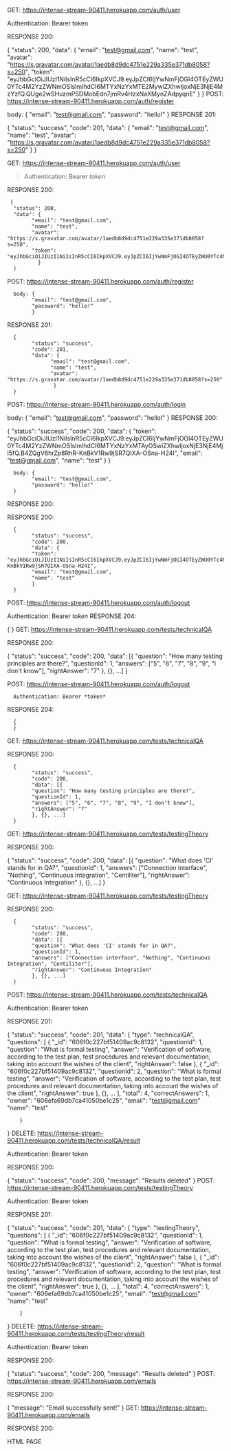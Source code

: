 GET: https://intense-stream-90411.herokuapp.com/auth/user

Authentication: Bearer token

RESPONSE 200:

{
"status": 200,
"data": {
"email": "test@gmail.com",
"name": "test",
"avatar": "https://s.gravatar.com/avatar/1aedb8d9dc4751e229a335e371db8058?s=250",
"token": "eyJhbGciOiJIUzI1NiIsInR5cCI6IkpXVCJ9.eyJpZCI6IjYwNmFjOGI4OTEyZWU0YTc4M2YzZWNmOSIsImlhdCI6MTYxNzYxMTE2MywiZXhwIjoxNjE3NjE4MzYzfQ.QUge2wSHuzmPSDMobEdn7jmRv4HzxNaXMynZAdpyqnE"
}
}
POST: https://intense-stream-90411.herokuapp.com/auth/register

body: {
"email": "test@gmail.com",
"password": "hello!"
}
RESPONSE 201:


{
"status": "success",
"code": 201,
"data": {
"email": "test@gmail.com",
"name": "test",
"avatar": "https://s.gravatar.com/avatar/1aedb8d9dc4751e229a335e371db8058?s=250"
}
}


GET: https://intense-stream-90411.herokuapp.com/auth/user

> Authentication: Bearer _token_

RESPONSE 200:

>

     {
      "status": 200,
      "data": {
            "email": "test@gmail.com",
            "name": "test",
            "avatar": "https://s.gravatar.com/avatar/1aedb8d9dc4751e229a335e371db8058?s=250",
            "token": "eyJhbGciOiJIUzI1NiIsInR5cCI6IkpXVCJ9.eyJpZCI6IjYwNmFjOGI4OTEyZWU0YTc4M2YzZWNmOSIsImlhdCI6MTYxNzYxMTE2MywiZXhwIjoxNjE3NjE4MzYzfQ.QUge2wSHuzmPSDMobEdn7jmRv4HzxNaXMynZAdpyqnE"
              }
      }

POST: https://intense-stream-90411.herokuapp.com/auth/register

>

      body: {
            "email": "test@gmail.com",
            "password": "hello!"
            }

RESPONSE 201:

      {
            "status": "success",
            "code": 201,
            "data": {
                  "email": "test@gmail.com",
                  "name": "test",
                  "avatar": "https://s.gravatar.com/avatar/1aedb8d9dc4751e229a335e371db8058?s=250"
                   }
      }


POST: https://intense-stream-90411.herokuapp.com/auth/login


>




body: {
"email": "test@gmail.com",
"password": "hello!"
}
RESPONSE 200:

{
"status": "success",
"code": 200,
"data": {
"token": "eyJhbGciOiJIUzI1NiIsInR5cCI6IkpXVCJ9.eyJpZCI6IjYwNmFjOGI4OTEyZWU0YTc4M2YzZWNmOSIsImlhdCI6MTYxNzYxMTAyOSwiZXhwIjoxNjE3NjE4MjI5fQ.B4ZQgV6hrZp8RhR-KnBkV1Rw9jSR7QIXA-OSna-H24I",
"email": "test@gmail.com",
"name": "test"
}
}

      body: {
            "email": "test@gmail.com",
            "password": "hello!"
      }


RESPONSE 200:

>



RESPONSE 200:

      {
            "status": "success",
            "code": 200,
            "data": {
            "token": "eyJhbGciOiJIUzI1NiIsInR5cCI6IkpXVCJ9.eyJpZCI6IjYwNmFjOGI4OTEyZWU0YTc4M2YzZWNmOSIsImlhdCI6MTYxNzYxMTAyOSwiZXhwIjoxNjE3NjE4MjI5fQ.B4ZQgV6hrZp8RhR-KnBkV1Rw9jSR7QIXA-OSna-H24I",
            "email": "test@gmail.com",
            "name": "test"
            }
      }


POST: https://intense-stream-90411.herokuapp.com/auth/logout

Authentication: Bearer _token_
RESPONSE 204:

{
}
GET: https://intense-stream-90411.herokuapp.com/tests/technicalQA

RESPONSE 200:

{
"status": "success",
"code": 200,
"data": [{
"question": "How many testing principles are there?",
"questionId": 1,
"answers": ["5", "6", "7", "8", "9", "I don't know"],
"rightAnswer": "7"
}, {}, ...]
}




POST: https://intense-stream-90411.herokuapp.com/auth/logout

>

      Authentication: Bearer *token*


RESPONSE 204:

>

      {
      }


GET: https://intense-stream-90411.herokuapp.com/tests/technicalQA

RESPONSE 200:


      {
            "status": "success",
            "code": 200,
            "data": [{
            "question": "How many testing principles are there?",
            "questionId": 1,
            "answers": ["5", "6", "7", "8", "9", "I don't know"],
            "rightAnswer": "7"
            }, {}, ...]
      }



GET: https://intense-stream-90411.herokuapp.com/tests/testingTheory

RESPONSE 200:


{
"status": "success",
"code": 200,
"data": [{
"question": "What does 'CI' stands for in QA?",
"questionId": 1,
"answers": ["Connection interface", "Nothing", "Continuous Integration", "Centiliter"],
"rightAnswer": "Continuous Integration"
}, {}, ...]
}




GET: https://intense-stream-90411.herokuapp.com/tests/testingTheory

RESPONSE 200:

      {
            "status": "success",
            "code": 200,
            "data": [{
            "question": "What does 'CI' stands for in QA?",
            "questionId": 1,
            "answers": ["Connection interface", "Nothing", "Continuous Integration", "Centiliter"],
            "rightAnswer": "Continuous Integration"
            }, {}, ...]
      }


POST: https://intense-stream-90411.herokuapp.com/tests/technicalQA

Authentication: Bearer token

RESPONSE 201:

{
"status": "success",
"code": 201,
"data": {
"type": "technicalQA",
"questions": [
{
"_id": "606f0c227bf51409ac9c8132",
"questionId": 1,
"question": "What is formal testing",
"answer": "Verification of software, according to the test plan, test procedures and relevant documentation, taking into account the wishes of the client",
"rightAnswer": false
},
{
"_id": "606f0c227bf51409ac9c8132",
"questionId": 2,
"question": "What is formal testing",
"answer": "Verification of software, according to the test plan, test procedures and relevant documentation, taking into account the wishes of the client",
"rightAnswer": true
}, {}, ...
],
"total": 4,
"correctAnswers": 1,
"owner": "606efa69db7ca41050be1c25",
"email": "test@gmail.com"
"name": "test"

        }

}
DELETE: https://intense-stream-90411.herokuapp.com/tests/technicalQA/result

Authentication: Bearer token

RESPONSE 200:

{
"status": "success",
"code": 200,
"message": "Results deleted"
}
POST: https://intense-stream-90411.herokuapp.com/tests/testingTheory

Authentication: Bearer token

RESPONSE 201:

{
"status": "success",
"code": 201,
"data": {
"type": "testingTheory",
"questions": [
{
"_id": "606f0c227bf51409ac9c8132",
"questionId": 1,
"question": "What is formal testing",
"answer": "Verification of software, according to the test plan, test procedures and relevant documentation, taking into account the wishes of the client",
"rightAnswer": false
},
{
"_id": "606f0c227bf51409ac9c8132",
"questionId": 2,
"question": "What is formal testing",
"answer": "Verification of software, according to the test plan, test procedures and relevant documentation, taking into account the wishes of the client",
"rightAnswer": true
}, {}, ...
],
"total": 4,
"correctAnswers": 1,
"owner": "606efa69db7ca41050be1c25",
"email": "test@gmail.com"
"name": "test"

        }

}
DELETE: https://intense-stream-90411.herokuapp.com/tests/testingTheory/result

Authentication: Bearer token

RESPONSE 200:

{
"status": "success",
"code": 200,
"message": "Results deleted"
}
POST: https://intense-stream-90411.herokuapp.com/emails

RESPONSE 200:

{
"message": "Email successfully sent!"
}
GET: https://intense-stream-90411.herokuapp.com/emails

RESPONSE 200:


HTML PAGE

